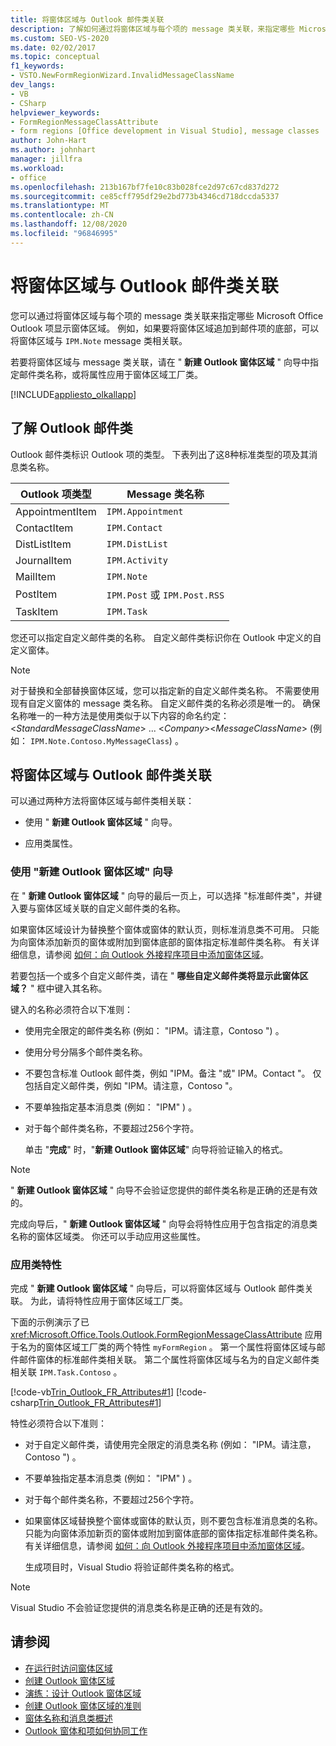 ```yaml
---
title: 将窗体区域与 Outlook 邮件类关联
description: 了解如何通过将窗体区域与每个项的 message 类关联，来指定哪些 Microsoft Office Outlook 项显示窗体区域。
ms.custom: SEO-VS-2020
ms.date: 02/02/2017
ms.topic: conceptual
f1_keywords:
- VSTO.NewFormRegionWizard.InvalidMessageClassName
dev_langs:
- VB
- CSharp
helpviewer_keywords:
- FormRegionMessageClassAttribute
- form regions [Office development in Visual Studio], message classes
author: John-Hart
ms.author: johnhart
manager: jillfra
ms.workload:
- office
ms.openlocfilehash: 213b167bf7fe10c83b028fce2d97c67cd837d272
ms.sourcegitcommit: ce85cff795df29e2bd773b4346cd718dccda5337
ms.translationtype: MT
ms.contentlocale: zh-CN
ms.lasthandoff: 12/08/2020
ms.locfileid: "96846995"
---
```

# <a name="associate-a-form-region-with-an-outlook-message-class"></a>将窗体区域与 Outlook 邮件类关联
  您可以通过将窗体区域与每个项的 message 类关联来指定哪些 Microsoft Office Outlook 项显示窗体区域。 例如，如果要将窗体区域追加到邮件项的底部，可以将窗体区域与 `IPM.Note` message 类相关联。

 若要将窗体区域与 message 类关联，请在 " **新建 Outlook 窗体区域** " 向导中指定邮件类名称，或将属性应用于窗体区域工厂类。

 [!INCLUDE[appliesto_olkallapp](../vsto/includes/appliesto-olkallapp-md.md)]

## <a name="understand-outlook-message-classes"></a>了解 Outlook 邮件类
 Outlook 邮件类标识 Outlook 项的类型。 下表列出了这8种标准类型的项及其消息类名称。

|Outlook 项类型|Message 类名称|
|-----------------------|------------------------|
|AppointmentItem|`IPM.Appointment`|
|ContactItem|`IPM.Contact`|
|DistListItem|`IPM.DistList`|
|JournalItem|`IPM.Activity`|
|MailItem|`IPM.Note`|
|PostItem|`IPM.Post` 或 `IPM.Post.RSS`|
| TaskItem|`IPM.Task`|

 您还可以指定自定义邮件类的名称。 自定义邮件类标识你在 Outlook 中定义的自定义窗体。

> [!NOTE]
> 对于替换和全部替换窗体区域，您可以指定新的自定义邮件类名称。 不需要使用现有自定义窗体的 message 类名称。 自定义邮件类的名称必须是唯一的。 确保名称唯一的一种方法是使用类似于以下内容的命名约定： \<*StandardMessageClassName*> ... \<*Company*>\<*MessageClassName*>  (例如： `IPM.Note.Contoso.MyMessageClass`) 。

## <a name="associate-a-form-region-with-an-outlook-message-class"></a>将窗体区域与 Outlook 邮件类关联
 可以通过两种方法将窗体区域与邮件类相关联：

- 使用 " **新建 Outlook 窗体区域** " 向导。

- 应用类属性。

### <a name="use-the-new-outlook-form-region-wizard"></a>使用 "新建 Outlook 窗体区域" 向导
 在 " **新建 Outlook 窗体区域** " 向导的最后一页上，可以选择 "标准邮件类"，并键入要与窗体区域关联的自定义邮件类的名称。

 如果窗体区域设计为替换整个窗体或窗体的默认页，则标准消息类不可用。 只能为向窗体添加新页的窗体或附加到窗体底部的窗体指定标准邮件类名称。 有关详细信息，请参阅 [如何：向 Outlook 外接程序项目中添加窗体区域](../vsto/how-to-add-a-form-region-to-an-outlook-add-in-project.md)。

 若要包括一个或多个自定义邮件类，请在 " **哪些自定义邮件类将显示此窗体区域？** " 框中键入其名称。

 键入的名称必须符合以下准则：

- 使用完全限定的邮件类名称 (例如： "IPM。请注意，Contoso ") 。

- 使用分号分隔多个邮件类名称。

- 不要包含标准 Outlook 邮件类，例如 "IPM。备注 "或" IPM。Contact "。 仅包括自定义邮件类，例如 "IPM。请注意，Contoso "。

- 不要单独指定基本消息类 (例如： "IPM" ) 。

- 对于每个邮件类名称，不要超过256个字符。

  单击 "**完成**" 时，"**新建 Outlook 窗体区域**" 向导将验证输入的格式。

> [!NOTE]
> " **新建 Outlook 窗体区域** " 向导不会验证您提供的邮件类名称是正确的还是有效的。

 完成向导后，" **新建 Outlook 窗体区域** " 向导会将特性应用于包含指定的消息类名称的窗体区域类。 你还可以手动应用这些属性。

### <a name="apply-class-attributes"></a>应用类特性
 完成 " **新建 Outlook 窗体区域** " 向导后，可以将窗体区域与 Outlook 邮件类关联。 为此，请将特性应用于窗体区域工厂类。

 下面的示例演示了已 <xref:Microsoft.Office.Tools.Outlook.FormRegionMessageClassAttribute> 应用于名为的窗体区域工厂类的两个特性 `myFormRegion` 。 第一个属性将窗体区域与邮件邮件窗体的标准邮件类相关联。 第二个属性将窗体区域与名为的自定义邮件类相关联 `IPM.Task.Contoso` 。

 [!code-vb[Trin_Outlook_FR_Attributes#1](../vsto/codesnippet/VisualBasic/Trin_Outlook_FR_Attributes/FormRegion1.vb#1)]
 [!code-csharp[Trin_Outlook_FR_Attributes#1](../vsto/codesnippet/CSharp/Trin_Outlook_FR_Attributes/FormRegion1.cs#1)]

 特性必须符合以下准则：

- 对于自定义邮件类，请使用完全限定的消息类名称 (例如： "IPM。请注意，Contoso ") 。

- 不要单独指定基本消息类 (例如： "IPM" ) 。

- 对于每个邮件类名称，不要超过256个字符。

- 如果窗体区域替换整个窗体或窗体的默认页，则不要包含标准消息类的名称。 只能为向窗体添加新页的窗体或附加到窗体底部的窗体指定标准邮件类名称。 有关详细信息，请参阅 [如何：向 Outlook 外接程序项目中添加窗体区域](../vsto/how-to-add-a-form-region-to-an-outlook-add-in-project.md)。

  生成项目时，Visual Studio 将验证邮件类名称的格式。

> [!NOTE]
> Visual Studio 不会验证您提供的消息类名称是正确的还是有效的。

## <a name="see-also"></a>请参阅
- [在运行时访问窗体区域](../vsto/accessing-a-form-region-at-run-time.md)
- [创建 Outlook 窗体区域](../vsto/creating-outlook-form-regions.md)
- [演练：设计 Outlook 窗体区域](../vsto/walkthrough-designing-an-outlook-form-region.md)
- [创建 Outlook 窗体区域的准则](../vsto/guidelines-for-creating-outlook-form-regions.md)
- [窗体名称和消息类概述](/office/vba/outlook/Concepts/Forms/form-name-and-message-class-overview)
- [Outlook 窗体和项如何协同工作](/office/vba/outlook/Concepts/Forms/how-outlook-forms-and-items-work-together)
